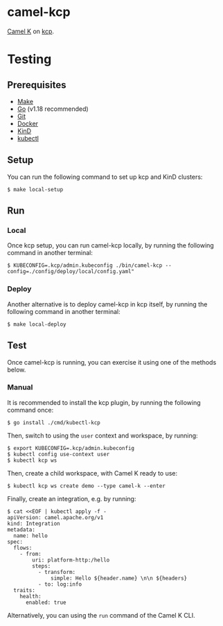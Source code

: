 # camel-kcp

[Camel K](https://github.com/apapche/camel-k) on [kcp](https://github.com/kcp-dev/kcp).

# Testing

## Prerequisites

* [Make](https://www.gnu.org/software/make)
* [Go](https://go.dev/doc/install) (v1.18 recommended)
* [Git](https://git-scm.com/book/en/v2/Getting-Started-Installing-Git)
* [Docker](https://docs.docker.com/get-docker)
* [KinD](https://kind.sigs.k8s.io/docs/user/quick-start/#installation)
* [kubectl](https://kubernetes.io/docs/tasks/tools/#kubectl)

## Setup

You can run the following command to set up kcp and KinD clusters:

```console
$ make local-setup
```

## Run

### Local

Once kcp setup, you can run camel-kcp locally, by running the following command in another terminal:

```console
$ KUBECONFIG=.kcp/admin.kubeconfig ./bin/camel-kcp --config=./config/deploy/local/config.yaml"
```

### Deploy

Another alternative is to deploy camel-kcp in kcp itself, by running the following command in another terminal:

```console
$ make local-deploy
```

## Test

Once camel-kcp is running, you can exercise it using one of the methods below.

### Manual

It is recommended to install the kcp plugin, by running the following command once:

```console
$ go install ./cmd/kubectl-kcp
```

Then, switch to using the `user` context and workspace, by running:

```console
$ export KUBECONFIG=.kcp/admin.kubeconfig
$ kubectl config use-context user
$ kubectl kcp ws
```

Then, create a child workspace, with Camel K ready to use:

```console
$ kubectl kcp ws create demo --type camel-k --enter
```

Finally, create an integration, e.g. by running:

```console
$ cat <<EOF | kubectl apply -f -
apiVersion: camel.apache.org/v1
kind: Integration
metadata:
  name: hello
spec:
  flows:
    - from:
        uri: platform-http:/hello
        steps:
          - transform:
              simple: Hello ${header.name} \n\n ${headers}
          - to: log:info
  traits:
    health:
      enabled: true
```

Alternatively, you can using the `run` command of the Camel K CLI.
